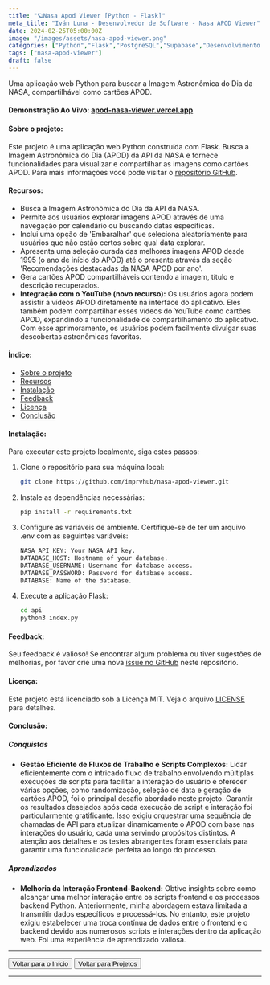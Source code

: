```yaml
---
title: "🪐Nasa Apod Viewer [Python - Flask]"
meta_title: "Iván Luna - Desenvolvedor de Software - Nasa APOD Viewer"
date: 2024-02-25T05:00:00Z
image: "/images/assets/nasa-apod-viewer.png"
categories: ["Python","Flask","PostgreSQL","Supabase","Desenvolvimento Backend","Implantação no Vercel"]
tags: ["nasa-apod-viewer"]
draft: false
---
```


Uma aplicação web Python para buscar a Imagem Astronômica do Dia da NASA, compartilhável como cartões APOD.

#### Demonstração Ao Vivo: [apod-nasa-viewer.vercel.app](https://apod-nasa-viewer.vercel.app)

#### Sobre o projeto:

Este projeto é uma aplicação web Python construída com Flask. Busca a Imagem Astronômica do Dia (APOD) da API da NASA e fornece funcionalidades para visualizar e compartilhar as imagens como cartões APOD. Para mais informações você pode visitar o [repositório GitHub](https://github.com/imprvhub/nasa-apod-viewer).

#### Recursos:

- Busca a Imagem Astronômica do Dia da API da NASA.
- Permite aos usuários explorar imagens APOD através de uma navegação por calendário ou buscando datas específicas.
- Inclui uma opção de 'Embaralhar' que seleciona aleatoriamente para usuários que não estão certos sobre qual data explorar.
- Apresenta uma seleção curada das melhores imagens APOD desde 1995 (o ano de início do APOD) até o presente através da seção 'Recomendações destacadas da NASA APOD por ano'.
- Gera cartões APOD compartilháveis contendo a imagem, título e descrição recuperados.
- **Integração com o YouTube (novo recurso):** Os usuários agora podem assistir a vídeos APOD diretamente na interface do aplicativo. Eles também podem compartilhar esses vídeos do YouTube como cartões APOD, expandindo a funcionalidade de compartilhamento do aplicativo. Com esse aprimoramento, os usuários podem facilmente divulgar suas descobertas astronômicas favoritas.

#### Índice:

- [Sobre o projeto](#sobre-o-projeto)
- [Recursos](#recursos)
- [Instalação](#instalação)
- [Feedback](#feedback)
- [Licença](#licença)
- [Conclusão](#conclusão)

#### Instalação:

Para executar este projeto localmente, siga estes passos:

1. Clone o repositório para sua máquina local:

   ```bash
   git clone https://github.com/imprvhub/nasa-apod-viewer.git
   ```

2. Instale as dependências necessárias:

    ```bash
   pip install -r requirements.txt
   ```

3. Configure as variáveis de ambiente. Certifique-se de ter um arquivo .env com as seguintes variáveis:

     ```bash
    NASA_API_KEY: Your NASA API key.
    DATABASE_HOST: Hostname of your database.
    DATABASE_USERNAME: Username for database access.
    DATABASE_PASSWORD: Password for database access.
    DATABASE: Name of the database.
   ```

4. Execute a aplicação Flask:
    ```bash
   cd api
   python3 index.py
   ```

#### Feedback:

Seu feedback é valioso! Se encontrar algum problema ou tiver sugestões de melhorias, por favor crie uma nova [issue no GitHub](https://github.com/imprvhub/nasa-apod-viewer/issues/new) neste repositório.

#### Licença:

Este projeto está licenciado sob a Licença MIT. Veja o arquivo [LICENSE](https://github.com/imprvhub/nasa-apod-viewer/blob/main/LICENSE.md) para detalhes.

#### Conclusão:

##### Conquistas

- **Gestão Eficiente de Fluxos de Trabalho e Scripts Complexos:** Lidar eficientemente com o intricado fluxo de trabalho envolvendo múltiplas execuções de scripts para facilitar a interação do usuário e oferecer várias opções, como randomização, seleção de data e geração de cartões APOD, foi o principal desafio abordado neste projeto. Garantir os resultados desejados após cada execução de script e interação foi particularmente gratificante. Isso exigiu orquestrar uma sequência de chamadas de API para atualizar dinamicamente o APOD com base nas interações do usuário, cada uma servindo propósitos distintos. A atenção aos detalhes e os testes abrangentes foram essenciais para garantir uma funcionalidade perfeita ao longo do processo.

##### Aprendizados

- **Melhoria da Interação Frontend-Backend:** Obtive insights sobre como alcançar uma melhor interação entre os scripts frontend e os processos backend Python. Anteriormente, minha abordagem estava limitada a transmitir dados específicos e processá-los. No entanto, este projeto exigiu estabelecer uma troca contínua de dados entre o frontend e o backend devido aos numerosos scripts e interações dentro da aplicação web. Foi uma experiência de aprendizado valiosa.

---
<div class="flex justify-between">
      <button class="btn btn-primary" onclick="window.location.href='/';">Voltar para o Início</button>
      <button class="btn btn-primary" onclick="window.location.href='/projetos';">Voltar para Projetos</button>     
</div>

---
